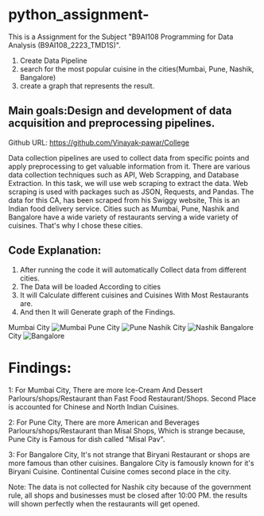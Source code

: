 # python_assignment-
This is a Assignment for the Subject "B9AI108 Programming for Data Analysis (B9AI108_2223_TMD1S)".
1. Create Data Pipeline
2. search for the most popular cuisine in the cities(Mumbai, Pune, Nashik, Bangalore) 
3. create a graph that represents the result.

## Main goals:Design and development of data acquisition and preprocessing pipelines.

Github URL: https://github.com/Vinayak-pawar/College

Data collection pipelines are used to collect data from specific points and apply preprocessing to get valuable information from it. There are various data collection techniques such as API, Web Scrapping, and Database Extraction. In this task, we will use web scraping to extract the data. Web scraping is used with packages such as JSON, Requests, and Pandas.
The data for this CA, has been scraped from his Swiggy website, This is an Indian food delivery service. Cities such as Mumbai, Pune, Nashik and Bangalore have a wide variety of restaurants serving a wide variety of cuisines. That's why I chose these cities.
## Code Explanation:
 1. After running the code it will automatically Collect data from different cities. 
 2. The Data will be loaded According to cities
 3. It will Calculate different cuisines and Cuisines With Most Restaurants are.
 4. And then It will Generate graph of the Findings.

Mumbai City
![Mumbai](https://user-images.githubusercontent.com/91979292/206929591-069dfdf0-65b6-4545-aaf7-3606297c93e0.png)
Pune City
![Pune](https://user-images.githubusercontent.com/91979292/206929599-16d2e81c-768d-4432-9a47-458cde91f2d4.png)
Nashik City
![Nashik](https://user-images.githubusercontent.com/91979292/206929603-579d7bfa-9b10-4a34-84c8-fcb6ee46b884.png)
Bangalore City
![Bangalore](https://user-images.githubusercontent.com/91979292/206929604-b4df4cfb-d965-4ede-b611-d3b57b878cc8.png)


# Findings:


1: For Mumbai City, There are more Ice-Cream And Dessert Parlours/shops/Restaurant than Fast Food Restaurant/Shops. Second Place is accounted for Chinese and North Indian Cuisines.

2: For Pune City, There are more American and Beverages Parlours/shops/Restaurant than Misal Shops, Which is strange because, Pune City is Famous for dish called "Misal Pav".

3: For Bangalore City, It's not strange that Biryani Restaurant or shops are more famous than other cuisines. Bangalore City is famously known for it's Biryani Cuisine. Continental Cuisine comes second place in the city.  

Note: The data is not collected for Nashik city because of the government rule, all shops and businesses must be closed after 10:00 PM. the results will shown perfectly when the restaurants will get opened.  
